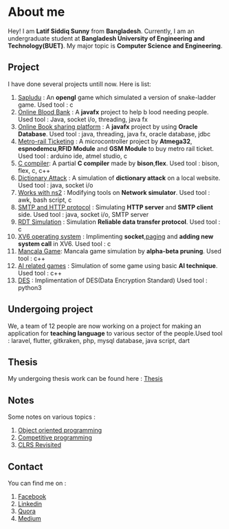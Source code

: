 # About me

Hey! I am **Latif Siddiq Sunny** from **Bangladesh**. Currently, I am an undergraduate student at **Bangladesh University of Engineering and Technology(BUET)**. My major topic is **Computer Science and Engineering**.

## Project

I have done several projects untill now.
Here is list:

1. [Sapludu](https://github.com/lsiddiqsunny/Project-sapludu) : An **opengl** game which simulated a version of snake-ladder game. Used tool : c
2. [Online Blood Bank](https://github.com/lsiddiqsunny/Online-blood-bank) : A **javafx** project to help b
lood needing people. Used tool : Java, socket i/o, threading, java fx
3. [Online Book sharing platform](https://github.com/lsiddiqsunny/Database_project_GUI) : A **javafx** project by using **Oracle Database**. Used tool : java, threading, java fx, oracle database, jdbc
4. [Metro-rail Ticketing](https://github.com/lsiddiqsunny/ATMEGA32-Project) : A microcontroller project by **Atmega32**, **espnodemcu**,**RFID Module** and **GSM Module** to buy metro rail ticket. Used tool : arduino ide, atmel studio, c
5. [C compiler](https://github.com/lsiddiqsunny/C-compiler): A partial **C compiler** made by **bison**,**flex**. Used tool : bison, flex, c, c++
6. [Dictionary Attack](https://github.com/lsiddiqsunny/Dictionary-attack) : A simulation of **dictionary attack** on a local website. Used tool : java, socket i/o
7. [Works with ns2](https://github.com/lsiddiqsunny/Network-Simulation-on-NS2) : Modifying tools on **Network simulator**. Used tool : awk, bash script, c
8. [SMTP and HTTP protocol](https://github.com/lsiddiqsunny/Application-layer-simulation-SMTP-and-HTTP) : Simulating **HTTP server** and **SMTP client** side. Used tool : java, socket i/o, SMTP server
9. [RDT Simulation](https://github.com/lsiddiqsunny/Transport-layer-simulation-Reliable-Data-Transfer-Protocol) : Simulation **Reliable data transfer protocol**. Used tool : c
10. [XV6 operating system](https://github.com/lsiddiqsunny/xv6-public) : Implimenting **socket**,[paging](https://github.com/lsiddiqsunny/xv6-paging) and **adding new system call** in XV6. Used tool : c
11. [Mancala Game](https://github.com/lsiddiqsunny/CSE-318-Artificial-Intelligence-Sessional/tree/master/Offline%204): Mancala game simulation by **alpha-beta pruning**. Used tool : c++
12. [AI related games](https://github.com/lsiddiqsunny/CSE-318-Artificial-Intelligence-Sessional) : Simulation of some game using basic **AI technique**. Used tool : c++
13. [DES](https://github.com/lsiddiqsunny/CSE406-Computer-Security-Sessional/tree/master/Offline%201/1505069/Problem%202) : Implimentation of DES(Data Encryption Standard) Used tool : python3

## Undergoing project

We, a team of 12 people are now working on a project for making an application for **teaching language** to various sector of the people.Used tool : laravel, flutter, gitkraken, php, mysql database, java script, dart

## Thesis

My undergoing thesis work can be found here : [Thesis](http://lsiddiqsunny.me/Undergraduate-Thesis/)

## Notes

Some notes on various topics :

1. [Object oriented programming](http://lsiddiqsunny.me/Object-Oriented-Programming/)
2. [Competitive programming](https://github.com/lsiddiqsunny/Days-with-programming)
3. [CLRS Revisited](https://bitbucket.org/lsiddiqsunny/introduction-to-algorithms-clrs-revisited/src/master/)

## Contact

You can find me on :

1. [Facebook](https://www.facebook.com/lsiddiqsunny)
2. [Linkedin](https://www.linkedin.com/in/lsiddiqsunny)
3. [Quora](https://www.quora.com/profile/Latif-Siddiq-Sunny)
4. [Medium](https://medium.com/@lsiddiqsunny)
